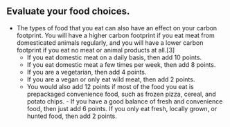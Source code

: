 ## Evaluate your food choices.

- The types of food that you eat can also have an effect on your carbon footprint. You will have a higher carbon footprint if you eat meat from domesticated animals regularly, and you will have a lower carbon footprint if you eat no meat or animal products at all.[3]
    - If you eat domestic meat on a daily basis, then add 10 points.
    - If you eat domestic meat a few times per week, then add 8 points.
    - If you are a vegetarian, then add 4 points.
    - If you are a vegan or only eat wild meat, then add 2 points.
    - You would also add 12 points if most of the food you eat is prepackaged convenience food, such as frozen pizza, cereal, and potato chips. - If you have a good balance of fresh and convenience food, then just add 6 points. If you only eat fresh, locally grown, or hunted food, then add 2 points.
